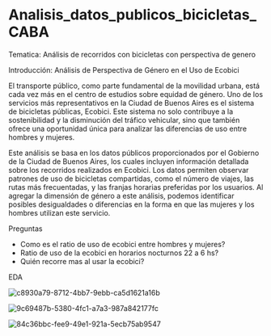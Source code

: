 # Analisis_datos_publicos_bicicletas_CABA

Tematica: Análisis de recorridos con bicicletas con perspectiva de genero

Introducción: Análisis de Perspectiva de Género en el Uso de Ecobici

El transporte público, como parte fundamental de la movilidad urbana, está cada vez más en el centro de estudios sobre equidad de género. Uno de los servicios más representativos en la Ciudad de Buenos Aires es el sistema de bicicletas públicas, Ecobici. Este sistema no solo contribuye a la sostenibilidad y la disminución del tráfico vehicular, sino que también ofrece una oportunidad única para analizar las diferencias de uso entre hombres y mujeres.

Este análisis se basa en los datos públicos proporcionados por el Gobierno de la Ciudad de Buenos Aires, los cuales incluyen información detallada sobre los recorridos realizados en Ecobici. Los datos permiten observar patrones de uso de bicicletas compartidas, como el número de viajes, las rutas más frecuentadas, y las franjas horarias preferidas por los usuarios. Al agregar la dimensión de género a este análisis, podemos identificar posibles desigualdades o diferencias en la forma en que las mujeres y los hombres utilizan este servicio. 


Preguntas 

* Como es el ratio de uso de ecobici entre hombres y mujeres? 
* Ratio de uso de la ecobici en horarios nocturnos 22 a 6 hs? 
* Quién recorre mas al usar la ecobici?

EDA

![c8930a79-8712-4bb7-9ebb-ca5d1621a16b](https://github.com/user-attachments/assets/09059b8a-0621-4b60-96cc-81e5402c15a3)

![9c69487b-5380-4fc1-a7a3-987a842177fc](https://github.com/user-attachments/assets/de4c9b54-7da2-4c0a-b4b9-a6199af04999)

![84c36bbc-fee9-49e1-921a-5ecb75ab9547](https://github.com/user-attachments/assets/1f45797c-6740-4c59-ac03-c25344052380)
